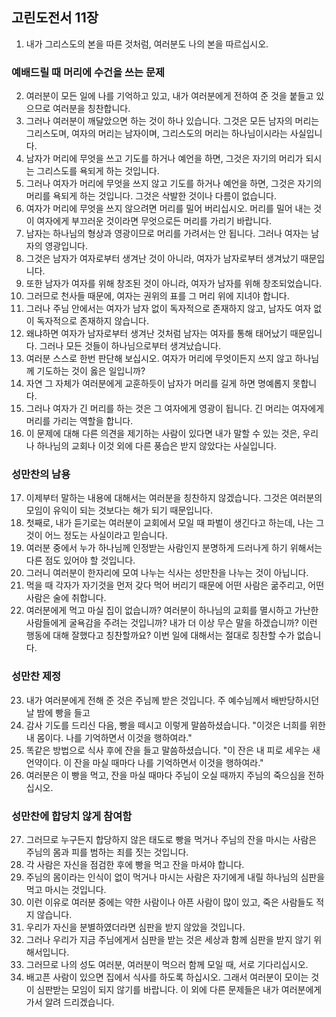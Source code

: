 ## 고린도전서 11장

1. 내가 그리스도의 본을 따른 것처럼, 여러분도 나의 본을 따르십시오.
### 예배드릴 때 머리에 수건을 쓰는 문제
2. 여러분이 모든 일에 나를 기억하고 있고, 내가 여러분에게 전하여 준 것을 붙들고 있으므로 여러분을 칭찬합니다.
3. 그러나 여러분이 깨달았으면 하는 것이 하나 있습니다. 그것은 모든 남자의 머리는 그리스도며, 여자의 머리는 남자이며, 그리스도의 머리는 하나님이시라는 사실입니다.
4. 남자가 머리에 무엇을 쓰고 기도를 하거나 예언을 하면, 그것은 자기의 머리가 되시는 그리스도를 욕되게 하는 것입니다.
5. 그러나 여자가 머리에 무엇을 쓰지 않고 기도를 하거나 예언을 하면, 그것은 자기의 머리를 욕되게 하는 것입니다. 그것은 삭발한 것이나 다름이 없습니다.
6. 여자가 머리에 무엇을 쓰지 않으려면 머리를 밀어 버리십시오. 머리를 밀어 내는 것이 여자에게 부끄러운 것이라면 무엇으로든 머리를 가리기 바랍니다.
7. 남자는 하나님의 형상과 영광이므로 머리를 가려서는 안 됩니다. 그러나 여자는 남자의 영광입니다.
8. 그것은 남자가 여자로부터 생겨난 것이 아니라, 여자가 남자로부터 생겨났기 때문입니다.
9. 또한 남자가 여자를 위해 창조된 것이 아니라, 여자가 남자를 위해 창조되었습니다.
10. 그러므로 천사들 때문에, 여자는 권위의 표를 그 머리 위에 지녀야 합니다.
11. 그러나 주님 안에서는 여자가 남자 없이 독자적으로 존재하지 않고, 남자도 여자 없이 독자적으로 존재하지 않습니다.
12. 왜냐하면 여자가 남자로부터 생겨난 것처럼 남자는 여자를 통해 태어났기 때문입니다. 그러나 모든 것들이 하나님으로부터 생겨났습니다.
13. 여러분 스스로 한번 판단해 보십시오. 여자가 머리에 무엇이든지 쓰지 않고 하나님께 기도하는 것이 옳은 일입니까?
14. 자연 그 자체가 여러분에게 교훈하듯이 남자가 머리를 길게 하면 명예롭지 못합니다.
15. 그러나 여자가 긴 머리를 하는 것은 그 여자에게 영광이 됩니다. 긴 머리는 여자에게 머리를 가리는 역할을 합니다.
16. 이 문제에 대해 다른 의견을 제기하는 사람이 있다면 내가 말할 수 있는 것은, 우리나 하나님의 교회나 이것 외에 다른 풍습은 받지 않았다는 사실입니다.
### 성만찬의 남용
17. 이제부터 말하는 내용에 대해서는 여러분을 칭찬하지 않겠습니다. 그것은 여러분의 모임이 유익이 되는 것보다는 해가 되기 때문입니다.
18. 첫째로, 내가 듣기로는 여러분이 교회에서 모일 때 파벌이 생긴다고 하는데, 나는 그것이 어느 정도는 사실이라고 믿습니다.
19. 여러분 중에서 누가 하나님께 인정받는 사람인지 분명하게 드러나게 하기 위해서는 다른 점도 있어야 할 것입니다.
20. 그러니 여러분이 한자리에 모여 나누는 식사는 성만찬을 나누는 것이 아닙니다.
21. 먹을 때 각자가 자기것을 먼저 갖다 먹어 버리기 때문에 어떤 사람은 굶주리고, 어떤 사람은 술에 취합니다.
22. 여러분에게 먹고 마실 집이 없습니까? 여러분이 하나님의 교회를 멸시하고 가난한 사람들에게 굴욕감을 주려는 것입니까? 내가 더 이상 무슨 말을 하겠습니까? 이런 행동에 대해 잘했다고 칭찬할까요? 이번 일에 대해서는 절대로 칭찬할 수가 없습니다.
### 성만찬 제정
23. 내가 여러분에게 전해 준 것은 주님께 받은 것입니다. 주 예수님께서 배반당하시던 날 밤에 빵을 들고
24. 감사 기도를 드리신 다음, 빵을 떼시고 이렇게 말씀하셨습니다. "이것은 너희를 위한 내 몸이다. 나를 기억하면서 이것을 행하여라."
25. 똑같은 방법으로 식사 후에 잔을 들고 말씀하셨습니다. "이 잔은 내 피로 세우는 새 언약이다. 이 잔을 마실 때마다 나를 기억하면서 이것을 행하여라."
26. 여러분은 이 빵을 먹고, 잔을 마실 때마다 주님이 오실 때까지 주님의 죽으심을 전하십시오.
### 성만찬에 합당치 않게 참여함
27. 그러므로 누구든지 합당하지 않은 태도로 빵을 먹거나 주님의 잔을 마시는 사람은 주님의 몸과 피를 범하는 죄를 짓는 것입니다.
28. 각 사람은 자신을 점검한 후에 빵을 먹고 잔을 마셔야 합니다.
29. 주님의 몸이라는 인식이 없이 먹거나 마시는 사람은 자기에게 내릴 하나님의 심판을 먹고 마시는 것입니다.
30. 이런 이유로 여러분 중에는 약한 사람이나 아픈 사람이 많이 있고, 죽은 사람들도 적지 않습니다.
31. 우리가 자신을 분별하였더라면 심판을 받지 않았을 것입니다.
32. 그러나 우리가 지금 주님에게서 심판을 받는 것은 세상과 함께 심판을 받지 않기 위해서입니다.
33. 그러므로 나의 성도 여러분, 여러분이 먹으러 함께 모일 때, 서로 기다리십시오.
34. 배고픈 사람이 있으면 집에서 식사를 하도록 하십시오. 그래서 여러분이 모이는 것이 심판받는 모임이 되지 않기를 바랍니다. 이 외에 다른 문제들은 내가 여러분에게 가서 알려 드리겠습니다.